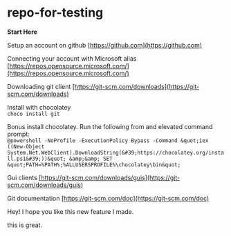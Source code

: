 # repo-for-testing #

**Start Here**

Setup an account on github
[https://github.com](https://github.com)

Connecting your account with Microsoft alias
[https://repos.opensource.microsoft.com/](https://repos.opensource.microsoft.com/)

Downloading git client
[https://git-scm.com/downloads](https://git-scm.com/downloads)

Install with chocolatey  
```choco install git```

Bonus install chocolatey. Run the following from and elevated command prompt:  
```@powershell -NoProfile -ExecutionPolicy Bypass -Command &quot;iex ((New-Object System.Net.WebClient).DownloadString(&#39;https://chocolatey.org/install.ps1&#39;))&quot; &amp;&amp; SET &quot;PATH=%PATH%;%ALLUSERSPROFILE%\chocolatey\bin&quot;```

Gui clients
[https://git-scm.com/downloads/guis](https://git-scm.com/downloads/guis)

Git documentation
[https://git-scm.com/doc](https://git-scm.com/doc)

Hey! I hope you like this new feature I made. 

this is great. 
